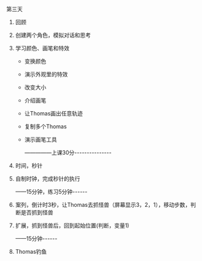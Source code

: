 第三天

1. 回顾

2. 创建两个角色，模拟对话和思考

3. 学习颜色、画笔和特效

   - 变换颜色

   - 演示外观里的特效

   - 改变大小

   - 介绍画笔

   - 让Thomas画出任意轨迹

   - 复制多个Thomas

   - 演示画笔工具

     —————上课30分---------------

4. 时间，秒针

5. 自制时钟，完成秒针的执行

   ——15分钟，练习5分钟------

6. 案列，倒计时3秒，让Thomas去抓怪兽（屏幕显示3，2，1），移动步数，判断是否抓到怪兽

7. 扩展，抓到怪兽后，回到起始位置(判断，变量1)

   ——15分钟------

8. Thomas钓鱼

